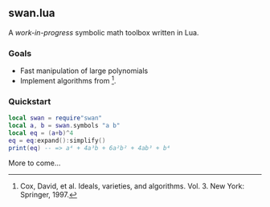 ## swan.lua

A _work-in-progress_ symbolic math toolbox written in Lua.

### Goals

* Fast manipulation of large polynomials
* Implement algorithms from [^1].

### Quickstart

```lua
local swan = require"swan"
local a, b = swan.symbols "a b"
local eq = (a+b)^4
eq = eq:expand():simplify()
print(eq) -- => a⁴ + 4a³b + 6a²b² + 4ab³ + b⁴
```

More to come...

[^1]: Cox, David, et al. Ideals, varieties, and algorithms. Vol. 3. New York: Springer, 1997.
